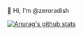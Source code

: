 👋 Hi, I’m @zeroradish

[![Anurag's github stats](https://github-readme-stats.vercel.app/api?username=zeroradish)](https://github.com/anuraghazra/github-readme-stats)


